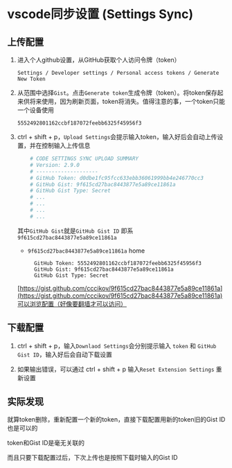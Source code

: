 # vscode同步设置 (Settings Sync)

## 上传配置

1. 进入个人github设置，从GitHub获取个人访问令牌（token）

    `Settings / Developer settings / Personal access tokens / Generate New Token`

2. 从范围中选择`Gist`。点击`Generate token`生成令牌（token）。将token保存起来供将来使用，因为刷新页面，token将消失。值得注意的事，一个token只能一个设备使用

    `5552492801162ccbf187072feebb6325f45956f3`

3. ctrl + shift + p，`Upload Settings`会提示输入token，输入好后会自动上传设置，并在控制输入上传信息

    ``` bash
        # CODE SETTINGS SYNC UPLOAD SUMMARY
        # Version: 2.9.0
        # --------------------
        # GitHub Token: d0dbe1fc95fcc633ebb36061999bb4e246770cc3
        # GitHub Gist: 9f615cd27bac8443877e5a89ce11861a
        # GitHub Gist Type: Secret
        # ...
        # ...
        # ...
        # ...
    ```

    其中`GitHub Gist`就是`GitHub Gist ID` 即系 `9f615cd27bac8443877e5a89ce11861a`

    * `9f615cd27bac8443877e5a89ce11861a` home

            GitHub Token: 5552492801162ccbf187072feebb6325f45956f3
            GitHub Gist: 9f615cd27bac8443877e5a89ce11861a
            GitHub Gist Type: Secret

    [https://gist.github.com/cccikov/9f615cd27bac8443877e5a89ce11861a](https://gist.github.com/cccikov/9f615cd27bac8443877e5a89ce11861a)可以浏览配置（好像要翻墙才可以访问）

## 下载配置

1. ctrl + shift + p，输入`Downlaod Settings`会分别提示输入 `token` 和 `GitHub Gist ID`，输入好后会自动下载设置

2. 如果输出错误，可以通过 ctrl + shift + p 输入`Reset Extension Settings` 重新设置


## 实际发现

就算token删除，重新配置一个新的token，直接下载配置用新的token旧的Gist ID也是可以的

token和Gist ID是毫无关联的

而且只要下载配置过后，下次上传也是按照下载时输入的Gist ID